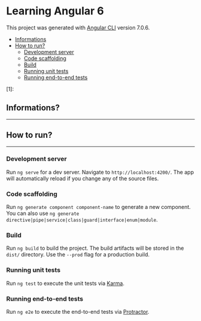 # Learning Angular 6

This project was generated with [Angular CLI](https://github.com/angular/angular-cli) version 7.0.6.


 - [Informations](#informations)
 - [How to run?](#how-to-run)
    - [Development server](#development-server)
    - [Code scaffolding](#code-scaffolding)
    - [Build](#cuild)
    - [Running unit tests](#running-unit-tests)
    - [Running end-to-end tests](#running-end-to-end-tests)

[1]:
## Informations?
----------


## How to run?
----------

### Development server
Run `ng serve` for a dev server. Navigate to `http://localhost:4200/`. The app will automatically reload if you change any of the source files.

### Code scaffolding
Run `ng generate component component-name` to generate a new component. You can also use `ng generate directive|pipe|service|class|guard|interface|enum|module`.

### Build
Run `ng build` to build the project. The build artifacts will be stored in the `dist/` directory. Use the `--prod` flag for a production build.

### Running unit tests
Run `ng test` to execute the unit tests via [Karma](https://karma-runner.github.io).

### Running end-to-end tests
Run `ng e2e` to execute the end-to-end tests via [Protractor](http://www.protractortest.org/).
